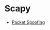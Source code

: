 # Scapy

* [Packet Spoofing](https://github.com/gil-ryan/grs-networking-public/tree/master/security/scapy/packet-spoofing)